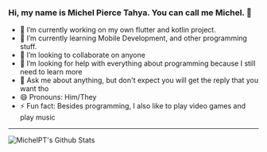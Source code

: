 ### Hi, my name is Michel Pierce Tahya. You can call me Michel. 👋

- 🔭 I’m currently working on my own flutter and kotlin project.
- 🌱 I’m currently learning Mobile Development, and other programming stuff.
- 👯 I’m looking to collaborate on anyone
- 🤔 I’m looking for help with everything about programming because I still need to learn more
- 💬 Ask me about anything, but don't expect you will get the reply that you want tho
- 😄 Pronouns: Him/They
- ⚡ Fun fact: Besides programming, I also like to play video games and play music

---

<img align="left" alt="MichelPT's Github Stats" src="https://github-readme-stats.vercel.app/api?username=anuraghazra&show_icons=true&$hide_border=true$theme=radical" />



<!--
**MichelPT/MichelPT** is a ✨ _special_ ✨ repository because its `README.md` (this file) appears on your GitHub profile.
- 📫 How to reach me: ...


-->




